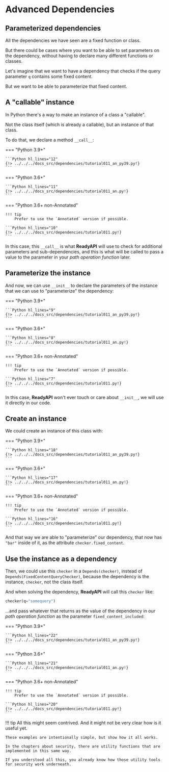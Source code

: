 # Advanced Dependencies

## Parameterized dependencies

All the dependencies we have seen are a fixed function or class.

But there could be cases where you want to be able to set parameters on the dependency, without having to declare many different functions or classes.

Let's imagine that we want to have a dependency that checks if the query parameter `q` contains some fixed content.

But we want to be able to parameterize that fixed content.

## A "callable" instance

In Python there's a way to make an instance of a class a "callable".

Not the class itself (which is already a callable), but an instance of that class.

To do that, we declare a method `__call__`:

=== "Python 3.9+"

    ```Python hl_lines="12"
    {!> ../../../docs_src/dependencies/tutorial011_an_py39.py!}
    ```

=== "Python 3.6+"

    ```Python hl_lines="11"
    {!> ../../../docs_src/dependencies/tutorial011_an.py!}
    ```

=== "Python 3.6+ non-Annotated"

    !!! tip
        Prefer to use the `Annotated` version if possible.

    ```Python hl_lines="10"
    {!> ../../../docs_src/dependencies/tutorial011.py!}
    ```

In this case, this `__call__` is what **ReadyAPI** will use to check for additional parameters and sub-dependencies, and this is what will be called to pass a value to the parameter in your _path operation function_ later.

## Parameterize the instance

And now, we can use `__init__` to declare the parameters of the instance that we can use to "parameterize" the dependency:

=== "Python 3.9+"

    ```Python hl_lines="9"
    {!> ../../../docs_src/dependencies/tutorial011_an_py39.py!}
    ```

=== "Python 3.6+"

    ```Python hl_lines="8"
    {!> ../../../docs_src/dependencies/tutorial011_an.py!}
    ```

=== "Python 3.6+ non-Annotated"

    !!! tip
        Prefer to use the `Annotated` version if possible.

    ```Python hl_lines="7"
    {!> ../../../docs_src/dependencies/tutorial011.py!}
    ```

In this case, **ReadyAPI** won't ever touch or care about `__init__`, we will use it directly in our code.

## Create an instance

We could create an instance of this class with:

=== "Python 3.9+"

    ```Python hl_lines="18"
    {!> ../../../docs_src/dependencies/tutorial011_an_py39.py!}
    ```

=== "Python 3.6+"

    ```Python hl_lines="17"
    {!> ../../../docs_src/dependencies/tutorial011_an.py!}
    ```

=== "Python 3.6+ non-Annotated"

    !!! tip
        Prefer to use the `Annotated` version if possible.

    ```Python hl_lines="16"
    {!> ../../../docs_src/dependencies/tutorial011.py!}
    ```

And that way we are able to "parameterize" our dependency, that now has `"bar"` inside of it, as the attribute `checker.fixed_content`.

## Use the instance as a dependency

Then, we could use this `checker` in a `Depends(checker)`, instead of `Depends(FixedContentQueryChecker)`, because the dependency is the instance, `checker`, not the class itself.

And when solving the dependency, **ReadyAPI** will call this `checker` like:

```Python
checker(q="somequery")
```

...and pass whatever that returns as the value of the dependency in our _path operation function_ as the parameter `fixed_content_included`:

=== "Python 3.9+"

    ```Python hl_lines="22"
    {!> ../../../docs_src/dependencies/tutorial011_an_py39.py!}
    ```

=== "Python 3.6+"

    ```Python hl_lines="21"
    {!> ../../../docs_src/dependencies/tutorial011_an.py!}
    ```

=== "Python 3.6+ non-Annotated"

    !!! tip
        Prefer to use the `Annotated` version if possible.

    ```Python hl_lines="20"
    {!> ../../../docs_src/dependencies/tutorial011.py!}
    ```

!!! tip
All this might seem contrived. And it might not be very clear how is it useful yet.

    These examples are intentionally simple, but show how it all works.

    In the chapters about security, there are utility functions that are implemented in this same way.

    If you understood all this, you already know how those utility tools for security work underneath.
